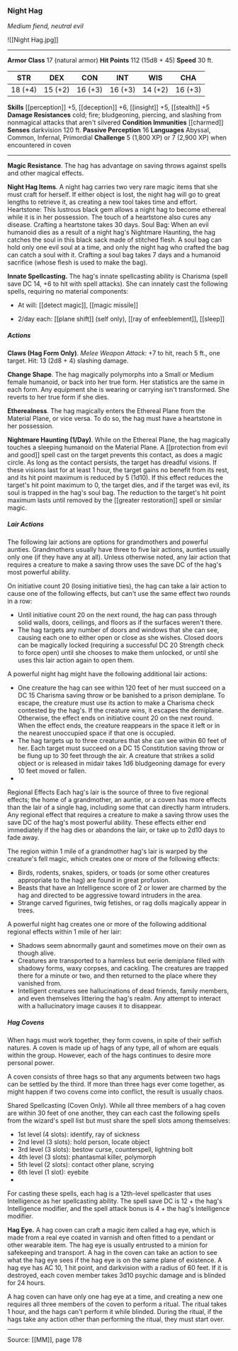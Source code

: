 ### Night Hag
_Medium fiend, neutral evil_

![[Night Hag.jpg]]




---

**Armor Class** 17 (natural armor)
**Hit Points** 112 (15d8 + 45)
**Speed** 30 ft.

| STR     | DEX     | CON     | INT     | WIS     | CHA     |
|---------|---------|---------|---------|---------|---------|
| 18 (+4) | 15 (+2) | 16 (+3) | 16 (+3) | 14 (+2) | 16 (+3) |

**Skills** [[perception]] +5, [[deception]] +6, [[insight]] +5, [[stealth]] +5
**Damage Resistances** cold; fire; bludgeoning, piercing, and slashing from nonmagical attacks that aren't silvered
**Condition Immunities** [[charmed]]
**Senses** darkvision 120 ft.
**Passive Perception** 16
**Languages** Abyssal, Common, Infernal, Primordial
**Challenge** 5 (1,800 XP) or 7 (2,900 XP) when encountered in coven

---

**Magic Resistance**. The hag has advantage on saving throws against spells and other magical effects.

**Night Hag Items**. A night hag carries two very rare magic items that she must craft for herself. If either object is lost, the night hag will go to great lengths to retrieve it, as creating a new tool takes time and effort. Heartstone: This lustrous black gem allows a night hag to become ethereal while it is in her possession. The touch of a heartstone also cures any disease. Crafting a heartstone takes 30 days. Soul Bag: When an evil humanoid dies as a result of a night hag's Nightmare Haunting, the hag catches the soul in this black sack made of stitched flesh. A soul bag can hold only one evil soul at a time, and only the night hag who crafted the bag can catch a soul with it. Crafting a soul bag takes 7 days and a humanoid sacrifice (whose flesh is used to make the bag).

**Innate Spellcasting.** The hag's innate spellcasting ability is Charisma (spell save DC 14, +6 to hit with spell attacks). She can innately cast the following spells, requiring no material components:

- At will: [[detect magic]], [[magic missile]]
    
- 2/day each: [[plane shift]] (self only), [[ray of enfeeblement]], [[sleep]]

##### Actions
**Claws (Hag Form Only)**. _Melee Weapon Attack:_ +7 to hit, reach 5 ft., one target. Hit: 13 (2d8 + 4) slashing damage.

**Change Shape**. The hag magically polymorphs into a Small or Medium female humanoid, or back into her true form. Her statistics are the same in each form. Any equipment she is wearing or carrying isn't transformed. She reverts to her true form if she dies.

**Etherealness**. The hag magically enters the Ethereal Plane from the Material Plane, or vice versa. To do so, the hag must have a heartstone in her possession.

**Nightmare Haunting (1/Day)**. While on the Ethereal Plane, the hag magically touches a sleeping humanoid on the Material Plane. A [[protection from evil and good]] spell cast on the target prevents this contact, as does a magic circle. As long as the contact persists, the target has dreadful visions. If these visions last for at least 1 hour, the target gains no benefit from its rest, and its hit point maximum is reduced by 5 (1d10). If this effect reduces the target's hit point maximum to 0, the target dies, and if the target was evil, its soul is trapped in the hag's soul bag. The reduction to the target's hit point maximum lasts until removed by the  [[greater restoration]] spell or similar magic.

##### Lair Actions
The following lair actions are options for grandmothers and powerful aunties. Grandmothers usually have three to five lair actions, aunties usually only one (if they have any at all). Unless otherwise noted, any lair action that requires a creature to make a saving throw uses the save DC of the hag's most powerful ability.

On initiative count 20 (losing initiative ties), the hag can take a lair action to cause one of the following effects, but can't use the same effect two rounds in a row:
- Until initiative count 20 on the next round, the hag can pass through solid walls, doors, ceilings, and floors as if the surfaces weren't there.
- The hag targets any number of doors and windows that she can see, causing each one to either open or close as she wishes. Closed doors can be magically locked (requiring a successful DC 20 Strength check to force open) until she chooses to make them unlocked, or until she uses this lair action again to open them.

A powerful night hag might have the following additional lair actions:
- One creature the hag can see within 120 feet of her must succeed on a DC 15 Charisma saving throw or be banished to a prison demiplane. To escape, the creature must use its action to make a Charisma check contested by the hag's. If the creature wins, it escapes the demiplane. Otherwise, the effect ends on initiative count 20 on the next round. When the effect ends, the creature reappears in the space it left or in the nearest unoccupied space if that one is occupied.
- The hag targets up to three creatures that she can see within 60 feet of her. Each target must succeed on a DC 15 Constitution saving throw or be flung up to 30 feet through the air. A creature that strikes a solid object or is released in midair takes 1d6 bludgeoning damage for every 10 feet moved or fallen.
- 
Regional Effects
Each hag's lair is the source of three to five regional effects; the home of a grandmother, an auntie, or a coven has more effects than the lair of a single hag, including some that can directly harm intruders. Any regional effect that requires a creature to make a saving throw uses the save DC of the hag's most powerful ability. These effects either end immediately if the hag dies or abandons the lair, or take up to 2d10 days to fade away.

The region within 1 mile of a grandmother hag's lair is warped by the creature's fell magic, which creates one or more of the following effects:
- Birds, rodents, snakes, spiders, or toads (or some other creatures appropriate to the hag) are found in great profusion.
- Beasts that have an Intelligence score of 2 or lower are charmed by the hag and directed to be aggressive toward intruders in the area.
- Strange carved figurines, twig fetishes, or rag dolls magically appear in trees.

A powerful night hag creates one or more of the following additional regional effects within 1 mile of her lair:
- Shadows seem abnormally gaunt and sometimes move on their own as though alive.
- Creatures are transported to a harmless but eerie demiplane filled with shadowy forms, waxy corpses, and cackling. The creatures are trapped there for a minute or two, and then returned to the place where they vanished from.
- Intelligent creatures see hallucinations of dead friends, family members, and even themselves littering the hag's realm. Any attempt to interact with a hallucinatory image causes it to disappear.

##### Hag Covens
When hags must work together, they form covens, in spite of their selfish natures. A coven is made up of hags of any type, all of whom are equals within the group. However, each of the hags continues to desire more personal power.

A coven consists of three hags so that any arguments between two hags can be settled by the third. If more than three hags ever come together, as might happen if two covens come into conflict, the result is usually chaos.

Shared Spellcasting (Coven Only). While all three members of a hag coven are within 30 feet of one another, they can each cast the following spells from the wizard's spell list but must share the spell slots among themselves:
- 1st level (4 slots): identify, ray of sickness
- 2nd level (3 slots): hold person, locate object
- 3rd level (3 slots): bestow curse, counterspell, lightning bolt
- 4th level (3 slots): phantasmal killer, polymorph
- 5th level (2 slots): contact other plane, scrying
- 6th level (1 slot): eyebite
- 
For casting these spells, each hag is a 12th-level spellcaster that uses Intelligence as her spellcasting ability. The spell save DC is 12 + the hag's Intelligence modifier, and the spell attack bonus is 4 + the hag's Intelligence modifier.

**Hag Eye.** A hag coven can craft a magic item called a hag eye, which is made from a real eye coated in varnish and often fitted to a pendant or other wearable item. The hag eye is usually entrusted to a minion for safekeeping and transport. A hag in the coven can take an action to see what the hag eye sees if the hag eye is on the same plane of existence. A hag eye has AC 10, 1 hit point, and darkvision with a radius of 60 feet. If it is destroyed, each coven member takes 3d10 psychic damage and is blinded for 24 hours.

A hag coven can have only one hag eye at a time, and creating a new one requires all three members of the coven to perform a ritual. The ritual takes 1 hour, and the hags can't perform it while blinded. During the ritual, if the hags take any action other than performing the ritual, they must start over.

---

Source: [[MM]], page 178